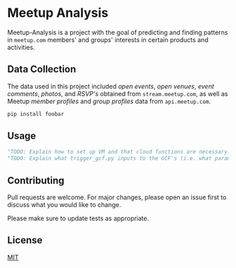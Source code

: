 # Meetup Analysis

Meetup-Analysis is a project with the goal of predicting and finding patterns in ```meetup.com``` members' and groups' interests in certain products and activities. 

## Data Collection

The data used in this project included _open events_, _open venues_, _event comments_, _photos_, and _RSVP's_ obtained from ```stream.meetup.com```, as well as Meetup _member profiles_ and _group profiles_ data from ```api.meetup.com```. 

```bash
pip install foobar
```

## Usage

```python
"TODO: Explain how to set up VM and that cloud functions are necessary."
"TODO: Explain what trigger_gcf.py inputs to the GCF's (i.e. what parameters should the GCf's take)"
```

## Contributing
Pull requests are welcome. For major changes, please open an issue first to discuss what you would like to change.

Please make sure to update tests as appropriate.

## License
[MIT](https://choosealicense.com/licenses/mit/)

